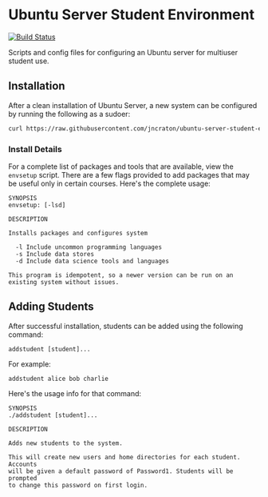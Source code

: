 Ubuntu Server Student Environment
=================================

[![Build Status](https://travis-ci.org/jncraton/ubuntu-server-student-env.svg?branch=master)](https://travis-ci.org/jncraton/ubuntu-server-student-env)

Scripts and config files for configuring an Ubuntu server for multiuser student use.

Installation
------------

After a clean installation of Ubuntu Server, a new system can be configured by running the following as a sudoer:

```bash
curl https://raw.githubusercontent.com/jncraton/ubuntu-server-student-env/master/envsetup | bash
```

### Install Details

For a complete list of packages and tools that are available, view the `envsetup` script. There are a few flags provided to add packages that may be useful only in certain courses. Here's the complete usage:

    SYNOPSIS
    envsetup: [-lsd]
    
    DESCRIPTION
    
    Installs packages and configures system
    
      -l Include uncommon programming languages
      -s Include data stores
      -d Include data science tools and languages
    
    This program is idempotent, so a newer version can be run on an existing system without issues.

Adding Students
---------------

After successful installation, students can be added using the following command:

`addstudent [student]...`

For example:

`addstudent alice bob charlie`

Here's the usage info for that command:

    SYNOPSIS
    ./addstudent [student]...
    
    DESCRIPTION
    
    Adds new students to the system.
    
    This will create new users and home directories for each student. Accounts 
    will be given a default password of Password1. Students will be prompted 
    to change this password on first login.
